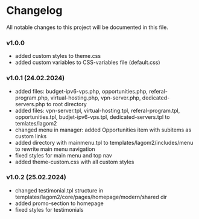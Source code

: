 # Changelog
All notable changes to this project will be documented in this file.

### v1.0.0 
- added custom styles to theme.css
- added custom variables to CSS-variables file (default.css)

### v1.0.1 (24.02.2024)
- added files: budget-ipv6-vps.php, opportunities.php, referal-program.php, virtual-hosting.php, vpn-server.php, dedicated-servers.php to root directory
- added files: vpn-server.tpl, virtual-hosting.tpl, referal-program.tpl, opportunities.tpl, budjet-ipv6-vps.tpl, dedicated-servers.tpl to temlates/lagom2
- changed menu in manager: added Opportunities item with subitems as custom links
- added directory with mainmenu.tpl to templates/lagom2/includes/menu to rewrite main menu navigation
- fixed styles for main menu and top nav
- added theme-custom.css with all custom styles

### v1.0.2 (25.02.2024)
- changed testimonial.tpl structure in templates/lagom2/core/pages/homepage/modern/shared dir
- added promo-section to homepage
- fixed styles for testimonials